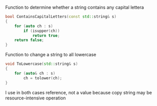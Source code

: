 Function to determine whether a string contains any capital lettera

```cpp
bool ContainsCapitalLetters(const std::string& s)
{
    for (auto ch : s)
        if (isupper(ch))
            return true;
    return false;
}
```

Function to change a string to all lowercase

```cpp
void ToLowercase(std::string& s)
{
    for (auto& ch : s)
        ch = tolower(ch);
}
```

I use in both cases reference, not a value because copy string may be resource-intensive operation
